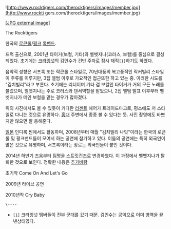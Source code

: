 ![http://www.rocktigers.com/therocktigers/images/member.jpg](http://www.rockti
gers.com/therocktigers/images/member.jpg)

[[JPG external
image]](http://www.rocktigers.com/therocktigers/images/member.jpg)

The Rocktigers

한국의 [로큰롤](%EB%A1%9C%ED%81%B0%EB%A1%A4.md)/[펑크](%ED%8E%91%ED%81%AC.md)
[록밴드](%EB%A1%9D%EB%B0%B4%EB%93%9C.md).

드럭 출신으로, 2001년 타이거(보컬, 기타)와 벨벳지나(코러스, 보컬)를 중심으로 결성되었다. 초기에는 [크라잉넛](%ED%81%AC%EB%9D%BC%EC%9E%89%20%EB%84%9B.md)의 김인수가 건반 주자로 잠시 재직`[1]`하기도
하였다.

음악적 성향은 서프록 또는 락큰롤 스타일로, 70년대풍의 복고풍적인 락커빌리 스타일이 주류를 이루지만, 3집 앨범 이후로 가요적인 접근또한
하고 있는 중. 이러한 시도를 "김치빌리"라고 부른다. 초기에는 리더이며 기타 겸 보컬인 타이거가 거의 모든 노래를 불렀으며, 벨벳지나는
주로 코러스와 댄서역할을 맡았으나, 2집 앨범 발표 이후부터 벨벳지나가 메인 보컬을 맡는 경우가 많아졌다.

위의 사진에서도 볼 수 있듯이 커다란 [리젠트](%EB%A6%AC%EC%A0%A0%ED%8A%B8.md) 헤어가 트레이드마크로,
평소에도 저 스타일로 다니는 것으로 유명하다. [홍대](%ED%99%8D%EB%8C%80.md) 주변에서 종종 볼 수 있다는 듯. 사진
촬영에도 바쁘지만 않으면 잘 응해준다.

[일본](%EC%9D%BC%EB%B3%B8.md) 인디록 씬에서도 활동하며, 2008년부터 매월 "김치빌리 나잇"이라는 한국의 로큰롤
및 펑크밴드들이 모여서 하는 공연에 참가하고 있다. 이들의 공연에는 특히 외국인이 많은 것으로 유명하며, 서프록이라는 장르는 외국인들이 붙인
것이다.

2014년 하반기 즈음부터 팀명을 스트릿건즈로 변경하였다. 이 과정에서 벨벳지나가 탈퇴한 것으로 보인다. 정확한 내용은
[추가바람](%EC%B6%94%EA%B0%80%EB%B0%94%EB%9E%8C.md)

초기작 Come On And Let's Go

  
  

2009년 라이브 공연

  
  

2010년작 Cry Baby

`\----`

  * `[1]` 크라잉넛 멤버들이 전부 군대를 갔기 때문. 김인수는 공익으로 이미 병역을 끝낸상태였다.

